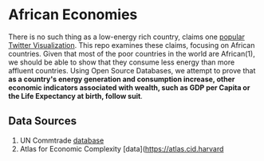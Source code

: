 # African Economies
There is no such thing as a low-energy rich country, claims one [popular Twitter Visualization](https://twitter.com/DrTBehrens/status/1761132691871711614). This repo examines these claims, focusing on African countries. Given that most of the poor countries in the world are African(1), we should be able to show that they consume less energy than more affluent countries. Using Open Source Databases, we attempt to prove that **as a country's energy generation and consumption increase, other economic indicators associated with wealth, such as GDP per Capita or the Life Expectancy at birth, follow suit**. 



## **Data Sources**
1. UN Commtrade [database](https://comtradedeveloper.un.org/)
2. Atlas for Economic Complexity [data](https://atlas.cid.harvard